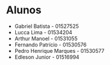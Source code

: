 # Alunos

* Gabriel Batista - 01527525
* Lucca Lima - 01534204
* Arthur Manoel - 01531055
* Fernando Patrício - 01530576
* Pedro Henrique Marques - 01530577
* Edleson Junior - 01516994
